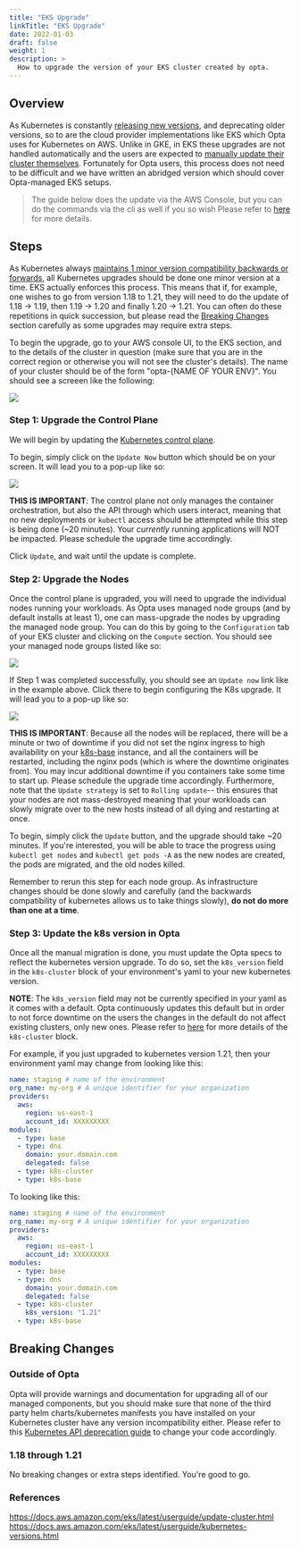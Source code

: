 ```yaml
---
title: "EKS Upgrade"
linkTitle: "EKS Upgrade"
date: 2022-01-03
draft: false
weight: 1
description: >
  How to upgrade the version of your EKS cluster created by opta.
---
```


## Overview
As Kubernetes is constantly [releasing new versions](https://kubernetes.io/releases/), and
deprecating older versions, so to are the cloud provider implementations like EKS which Opta
uses for Kubernetes on AWS. Unlike in GKE, in EKS these upgrades are not handled automatically
and the users are expected to 
[manually update their cluster themselves](https://docs.aws.amazon.com/eks/latest/userguide/update-cluster.html).
Fortunately for Opta users, this process does not need to be difficult and we have written an abridged version
which should cover Opta-managed EKS setups.

> The guide below does the update via the AWS Console, but you can do the commands via the cli as well if you so wish
> Please refer to [here](https://docs.aws.amazon.com/eks/latest/userguide/update-cluster.html) for more details.

## Steps
As Kubernetes always [maintains 1 minor version compatibility backwards or forwards](https://kubernetes.io/releases/version-skew-policy/),
all Kubernetes upgrades should be done one minor version at a time. EKS actually enforces this process. This
means that if, for example, one wishes to go from version 1.18 to 1.21, they will need to do the update of
1.18 -> 1.19, then 1.19 -> 1.20 and finally 1.20 -> 1.21. You can often do these repetitions in quick succession,
but please read the [Breaking Changes](#breaking-changes) section carefully as some upgrades may require
extra steps.

To begin the upgrade, go to your AWS console UI, to the EKS section, and to the details of the cluster in question
(make sure that you are in the correct region or otherwise you will not see the cluster's details). The name of your 
cluster should be of the form "opta-{NAME OF YOUR ENV}". You should see a screeen like the following:

<p>
<a href="/images/eks_upgrade_1.png" target="_blank">
  <img src="/images/eks_upgrade_1.png" align="center"/>
</a>
</p>

### Step 1: Upgrade the Control Plane
We will begin by updating the [Kubernetes control plane](https://kubernetes.io/docs/concepts/overview/components/#control-plane-components).

To begin, simply click on the `Update Now` button which should be on your screen. It will lead you to a pop-up like so:

<p>
<a href="/images/eks_upgrade_2.png" target="_blank">
  <img src="/images/eks_upgrade_2.png" align="center"/>
</a>
</p>

**THIS IS IMPORTANT**: The control plane not only manages the container orchestration, but also the API through which 
users interact, meaning that no new deployments or `kubectl` access should be attempted while this step is being done 
(~20 minutes). Your _currently_ running applications will NOT be impacted. Please schedule the upgrade time accordingly.

Click `Update`, and wait until the update is complete.

### Step 2: Upgrade the Nodes
Once the control plane is upgraded, you will need to upgrade the individual nodes running your workloads. As Opta uses
managed node groups (and by default installs at least 1), one can mass-upgrade the nodes by upgrading the managed node group.
You can do this by going to the `Configuration` tab of your EKS cluster and clicking on the `Compute` section. You should
see your managed node groups listed like so:

<p>
<a href="/images/eks_upgrade_3.png" target="_blank">
  <img src="/images/eks_upgrade_3.png" align="center"/>
</a>
</p>

If Step 1 was completed successfully, you should see an `Update now` link like in the example above. Click there to
begin configuring the K8s upgrade. It will lead you to a pop-up like so:

<p>
<a href="/images/eks_upgrade_4.png" target="_blank">
  <img src="/images/eks_upgrade_4.png" align="center"/>
</a>
</p>

**THIS IS IMPORTANT**: Because all the nodes will be replaced, there will be a minute or two of downtime if you did not
set the nginx ingress to high availability on your [k8s-base](/reference/aws/modules/aws-k8s-base) instance, 
and all the containers will be restarted, including the nginx pods (which is where the downtime originates from). You 
may incur additional downtime if you containers take some time to start up. Please schedule the upgrade time accordingly. 
Furthermore, note that the `Update strategy` is set to `Rolling update`-- this ensures that your nodes are not 
mass-destroyed meaning that your workloads can slowly migrate over to the new hosts instead of all dying and restarting 
at once.

To begin, simply click the `Update` button, and the upgrade should take ~20 minutes. If you're interested, you will be
able to trace the progress using `kubectl get nodes` and `kubectl get pods -A` as the new nodes are created, the pods
are migrated, and the old nodes killed.

Remember to rerun this step for each node group. As infrastructure changes should be done slowly and carefully
(and the backwards compatibility of kubernetes allows us to take things slowly), **do not do more than one at a time**.

### Step 3: Update the k8s version in Opta
Once all the manual migration is done, you must update the Opta specs to reflect the kubernetes version upgrade.
To do so, set the `k8s_version` field in the `k8s-cluster` block of your environment's yaml to your new kubernetes version.

**NOTE**: The `k8s_version` field may not be currently specified in your yaml as it comes with a default. Opta 
continuously updates this default but in order to not force downtime on the users the changes in the default do not
affect existing clusters, only new ones. Please refer to [here](https://docs.opta.dev/reference/aws/modules/aws-eks/)
for more details of the `k8s-cluster` block.

For example, if you just upgraded to kubernetes version 1.21, then your environment yaml may change from looking like 
this:

```yaml
name: staging # name of the environment
org_name: my-org # A unique identifier for your organization
providers:
  aws:
    region: us-east-1
    account_id: XXXXXXXXX
modules:
  - type: base
  - type: dns
    domain: your.domain.com
    delegated: false
  - type: k8s-cluster
  - type: k8s-base
```

To looking like this:

```yaml
name: staging # name of the environment
org_name: my-org # A unique identifier for your organization
providers:
  aws:
    region: us-east-1
    account_id: XXXXXXXXX
modules:
  - type: base
  - type: dns
    domain: your.domain.com
    delegated: false
  - type: k8s-cluster
    k8s_version: "1.21"
  - type: k8s-base
```

## Breaking Changes
### Outside of Opta
Opta will provide warnings and documentation for upgrading all of our managed components, but you should make sure that 
none of the third party helm charts/kubernetes manifests you have installed on your Kubernetes cluster have any version 
incompatibility either. Please refer to this [Kubernetes API deprecation guide](https://kubernetes.io/docs/reference/using-api/deprecation-guide/) 
to change your code accordingly.

### 1.18 through 1.21
No breaking changes or extra steps identified. You're good to go.

### References
https://docs.aws.amazon.com/eks/latest/userguide/update-cluster.html
https://docs.aws.amazon.com/eks/latest/userguide/kubernetes-versions.html